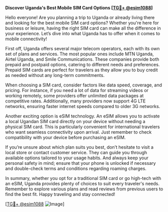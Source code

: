 **Discover Uganda's Best Mobile SIM Card Options [[TG💪+ @esim1088](https://t.me/s/esim1088)]**

Hello everyone! Are you planning a trip to Uganda or already living there and looking for the best mobile SIM card options? Whether you're here for business or leisure, having the right SIM card can make all the difference in your experience. Let’s dive into what Uganda has to offer when it comes to mobile connectivity!

First off, Uganda offers several major telecom operators, each with its own set of plans and services. The most popular ones include MTN Uganda, Airtel Uganda, and Smile Communications. These companies provide both prepaid and postpaid options, catering to different needs and preferences. Prepaid SIM cards are perfect for travelers as they allow you to buy credit as needed without any long-term commitments.

When choosing a SIM card, consider factors like data speed, coverage, and pricing. For instance, if you need a lot of data for streaming videos or working remotely, some providers offer unlimited data packages at competitive rates. Additionally, many providers now support 4G LTE networks, ensuring faster internet speeds compared to older 3G networks. 

Another exciting option is eSIM technology. An eSIM allows you to activate a local Ugandan SIM card directly on your device without needing a physical SIM card. This is particularly convenient for international travelers who want seamless connectivity upon arrival. Just remember to check compatibility with your device before purchasing an eSIM.

If you’re unsure about which plan suits you best, don’t hesitate to visit a local store or contact customer service. They can guide you through available options tailored to your usage habits. And always keep your personal safety in mind; ensure that your phone is unlocked if necessary and double-check terms and conditions regarding roaming charges.

In summary, whether you opt for a traditional SIM card or go high-tech with an eSIM, Uganda provides plenty of choices to suit every traveler's needs. Remember to explore various plans and read reviews from previous users to find the best fit. Happy traveling and stay connected!

[[TG💪+ @esim1088](https://t.me/s/esim1088) ![Image](https://i.postimg.cc/Y0z9fWf4/image.png)]